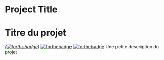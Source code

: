 # Project Title
# Titre du projet
_([![forthebadge](https://forthebadge.com/images/badges/ages-18.svg)](https://forthebadge.com))_
[![forthebadge](http://forthebadge.com/images/badges/built-with-love.svg)](http://forthebadge.com)  [![forthebadge](http://forthebadge.com/images/badges/powered-by-electricity.svg)](http://forthebadge.com)
Une petite description du projet
